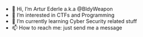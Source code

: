 - 👋 Hi, I’m Artur Ederle a.k.a @BldyWeapon
- 👀 I’m interested in CTFs and Programming
- 🌱 I’m currently learning Cyber Security related stuff
- 📫 How to reach me: just send me a message

<!---
BldyWeapon/BldyWeapon is a ✨ special ✨ repository because its `README.md` (this file) appears on your GitHub profile.
You can click the Preview link to take a look at your changes.
--->
